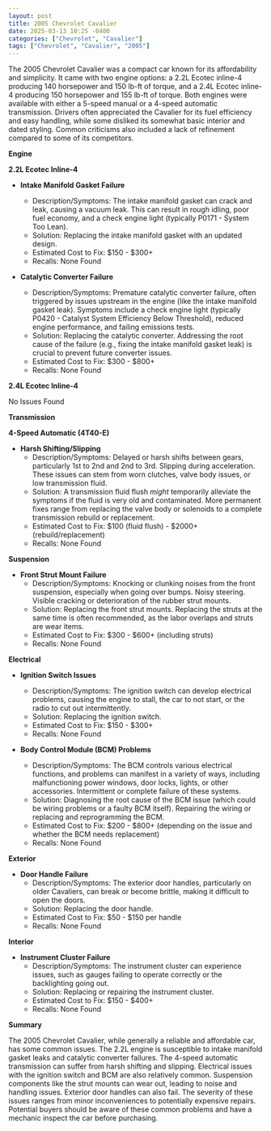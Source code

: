 ```yaml
---
layout: post
title: 2005 Chevrolet Cavalier
date: 2025-03-13 10:25 -0400
categories: ["Chevrolet", "Cavalier"]
tags: ["Chevrolet", "Cavalier", "2005"]
---
```

The 2005 Chevrolet Cavalier was a compact car known for its affordability and simplicity. It came with two engine options: a 2.2L Ecotec inline-4 producing 140 horsepower and 150 lb-ft of torque, and a 2.4L Ecotec inline-4 producing 150 horsepower and 155 lb-ft of torque. Both engines were available with either a 5-speed manual or a 4-speed automatic transmission. Drivers often appreciated the Cavalier for its fuel efficiency and easy handling, while some disliked its somewhat basic interior and dated styling. Common criticisms also included a lack of refinement compared to some of its competitors.

**Engine**

**2.2L Ecotec Inline-4**

*   **Intake Manifold Gasket Failure**
    *   Description/Symptoms: The intake manifold gasket can crack and leak, causing a vacuum leak. This can result in rough idling, poor fuel economy, and a check engine light (typically P0171 - System Too Lean).
    *   Solution: Replacing the intake manifold gasket with an updated design.
    *   Estimated Cost to Fix: $150 - $300+
    * Recalls: None Found

*   **Catalytic Converter Failure**
    *   Description/Symptoms: Premature catalytic converter failure, often triggered by issues upstream in the engine (like the intake manifold gasket leak). Symptoms include a check engine light (typically P0420 - Catalyst System Efficiency Below Threshold), reduced engine performance, and failing emissions tests.
    *   Solution: Replacing the catalytic converter. Addressing the root cause of the failure (e.g., fixing the intake manifold gasket leak) is crucial to prevent future converter issues.
    *   Estimated Cost to Fix: $300 - $800+
    * Recalls: None Found

**2.4L Ecotec Inline-4**

No Issues Found

**Transmission**

**4-Speed Automatic (4T40-E)**

*   **Harsh Shifting/Slipping**
    *   Description/Symptoms: Delayed or harsh shifts between gears, particularly 1st to 2nd and 2nd to 3rd. Slipping during acceleration. These issues can stem from worn clutches, valve body issues, or low transmission fluid.
    *   Solution: A transmission fluid flush *might* temporarily alleviate the symptoms if the fluid is very old and contaminated. More permanent fixes range from replacing the valve body or solenoids to a complete transmission rebuild or replacement.
    *   Estimated Cost to Fix: $100 (fluid flush) - $2000+ (rebuild/replacement)
    * Recalls: None Found

**Suspension**

*   **Front Strut Mount Failure**
    *   Description/Symptoms: Knocking or clunking noises from the front suspension, especially when going over bumps. Noisy steering. Visible cracking or deterioration of the rubber strut mounts.
    *   Solution: Replacing the front strut mounts. Replacing the struts at the same time is often recommended, as the labor overlaps and struts are wear items.
    *   Estimated Cost to Fix: $300 - $600+ (including struts)
    * Recalls: None Found

**Electrical**

*   **Ignition Switch Issues**
    *   Description/Symptoms: The ignition switch can develop electrical problems, causing the engine to stall, the car to not start, or the radio to cut out intermittently.
    *   Solution: Replacing the ignition switch.
    *   Estimated Cost to Fix: $150 - $300+
    * Recalls: None Found

*   **Body Control Module (BCM) Problems**
    *   Description/Symptoms: The BCM controls various electrical functions, and problems can manifest in a variety of ways, including malfunctioning power windows, door locks, lights, or other accessories. Intermittent or complete failure of these systems.
    *   Solution: Diagnosing the root cause of the BCM issue (which could be wiring problems or a faulty BCM itself). Repairing the wiring or replacing and reprogramming the BCM.
    *   Estimated Cost to Fix: $200 - $800+ (depending on the issue and whether the BCM needs replacement)
    * Recalls: None Found

**Exterior**

*   **Door Handle Failure**
    *   Description/Symptoms: The exterior door handles, particularly on older Cavaliers, can break or become brittle, making it difficult to open the doors.
    *   Solution: Replacing the door handle.
    *   Estimated Cost to Fix: $50 - $150 per handle
    * Recalls: None Found

**Interior**

*   **Instrument Cluster Failure**
    * Description/Symptoms: The instrument cluster can experience issues, such as gauges failing to operate correctly or the backlighting going out.
    * Solution: Replacing or repairing the instrument cluster.
    * Estimated Cost to Fix: $150 - $400+
    * Recalls: None Found

**Summary**

The 2005 Chevrolet Cavalier, while generally a reliable and affordable car, has some common issues. The 2.2L engine is susceptible to intake manifold gasket leaks and catalytic converter failures. The 4-speed automatic transmission can suffer from harsh shifting and slipping. Electrical issues with the ignition switch and BCM are also relatively common. Suspension components like the strut mounts can wear out, leading to noise and handling issues. Exterior door handles can also fail. The severity of these issues ranges from minor inconveniences to potentially expensive repairs. Potential buyers should be aware of these common problems and have a mechanic inspect the car before purchasing.

